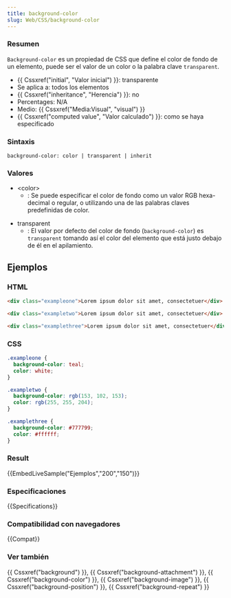 ```yaml
---
title: background-color
slug: Web/CSS/background-color
---
```


### Resumen

`Background-color` es un propiedad de CSS que define el color de fondo de un elemento, puede ser el valor de un color o la palabra clave `transparent`.

- {{ Cssxref("initial", "Valor inicial") }}: transparente
- Se aplica a: todos los elementos
- {{ Cssxref("inheritance", "Herencia") }}: no
- Percentages: N/A
- Medio: {{ Cssxref("Media:Visual", "visual") }}
- {{ Cssxref("computed value", "Valor calculado") }}: como se haya especificado

### Sintaxis

```
background-color: color | transparent | inherit
```

### Valores

- \<color>
  - : Se puede especificar el color de fondo como un valor RGB hexa-decimal o regular, o utilizando una de las palabras claves predefinidas de color.

<!---->

- transparent
  - : El valor por defecto del color de fondo (`background-color`) es `transparent` tomando así el color del elemento que está justo debajo de él en el apilamiento.

## Ejemplos

### HTML

```html
<div class="exampleone">Lorem ipsum dolor sit amet, consectetuer</div>

<div class="exampletwo">Lorem ipsum dolor sit amet, consectetuer</div>

<div class="examplethree">Lorem ipsum dolor sit amet, consectetuer</div>
```

### CSS

```css
.exampleone {
  background-color: teal;
  color: white;
}

.exampletwo {
  background-color: rgb(153, 102, 153);
  color: rgb(255, 255, 204);
}

.examplethree {
  background-color: #777799;
  color: #ffffff;
}
```

### Result

{{EmbedLiveSample("Ejemplos","200","150")}}

### Especificaciones

{{Specifications}}

### Compatibilidad con navegadores

{{Compat}}

### Ver también

{{ Cssxref("background") }}, {{ Cssxref("background-attachment") }}, {{ Cssxref("background-color") }}, {{ Cssxref("background-image") }}, {{ Cssxref("background-position") }}, {{ Cssxref("background-repeat") }}
